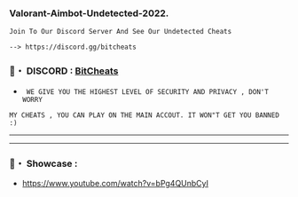 ### Valorant-Aimbot-Undetected-2022.

```sh-session
Join To Our Discord Server And See Our Undetected Cheats
```
```sh-session
--> https://discord.gg/bitcheats
```

### 📌・ DISCORD : [BitCheats](https://discord.gg/bitcheats)  

* ` WE GIVE YOU THE HIGHEST LEVEL OF SECURITY AND PRIVACY , DON'T WORRY`
 ```sh-session
MY CHEATS , YOU CAN PLAY ON THE MAIN ACCOUT. IT WON"T GET YOU BANNED :)
```        
***
***
### 📌・ Showcase :
* https://www.youtube.com/watch?v=bPg4QUnbCyI
